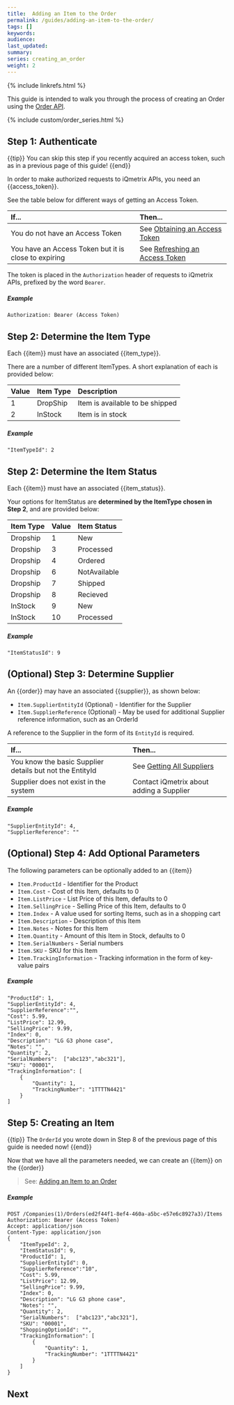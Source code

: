 ```yaml
---
title:  Adding an Item to the Order
permalink: /guides/adding-an-item-to-the-order/
tags: []
keywords: 
audience: 
last_updated: 
summary: 
series: creating_an_order
weight: 2
---
```


{% include linkrefs.html %}

This guide is intended to walk you through the process of creating an Order using the [Order API](http://developers.iqmetrix.com/api/orders).

{% include custom/order_series.html %}

## Step 1: Authenticate

{{tip}}
You can skip this step if you recently acquired an access token, such as in a previous page of this guide!
{{end}}

In order to make authorized requests to iQmetrix APIs, you need an {{access_token}}.

See the table below for different ways of getting an Access Token.

| If... | Then... |
|:------|:--------|
| You do not have an Access Token | See [Obtaining an Access Token](http://developers.iqmetrix.com/api/authentication/#obtaining-an-access-token) |
| You have an Access Token but it is close to expiring | See [Refreshing an Access Token](http://developers.iqmetrix.com/api/authentication/#refreshing-an-access-token) |

The token is placed in the `Authorization` header of requests to iQmetrix APIs, prefixed by the word `Bearer`.

##### Example

    Authorization: Bearer (Access Token)
        
## Step 2: Determine the Item Type

Each {{item}} must have an associated {{item_type}}.

There are a number of different ItemTypes. A short explanation of each is provided below:

| Value | Item Type | Description |
|:------|:----------|:------------|
| 1 | DropShip | Item is available to be shipped |
| 2 | InStock | Item is in stock |

##### Example

    "ItemTypeId": 2

## Step 2: Determine the Item Status

Each {{item}} must have an associated {{item_status}}.

Your options for ItemStatus are **determined by the ItemType chosen in Step 2**, and are provided below:

| Item Type | Value | Item Status |
|:----------|:------|:------------|
| Dropship | 1 | New |
| Dropship | 3 | Processed | 
| Dropship | 4 | Ordered |
| Dropship | 6 | NotAvailable |
| Dropship | 7 | Shipped | 
| Dropship | 8 | Recieved | 
| InStock | 9 | New |
| InStock | 10 | Processed |

##### Example

    "ItemStatusId": 9

## (Optional) Step 3: Determine Supplier

An {{order}} may have an associated {{supplier}}, as shown below:

* `Item.SupplierEntityId` (Optional) - Identifier for the Supplier
* `Item.SupplierReference` (Optional) - May be used for additional Supplier reference information, such as an OrderId

A reference to the Supplier in the form of its `EntityId` is required. 

| If... | Then... |
|:------|:--------|
| You know the basic Supplier details but not the EntityId | See [Getting All Suppliers](http://developers.iqmetrix.com/api/entity-store/#getting-all-suppliers) |
| Supplier does not exist in the system | Contact iQmetrix about adding a Supplier |

##### Example

    "SupplierEntityId": 4,
    "SupplierReference": ""

## (Optional) Step 4: Add Optional Parameters

The following parameters can be optionally added to an {{item}}

* `Item.ProductId` - Identifier for the Product
* `Item.Cost` - Cost of this Item, defaults to 0
* `Item.ListPrice` - List Price of this Item, defaults to 0
* `Item.SellingPrice` - Selling Price of this Item, defaults to 0
* `Item.Index` - A value used for sorting Items, such as in a shopping cart
* `Item.Description` - Description of this Item 
* `Item.Notes` - Notes for this Item
* `Item.Quantity` - Amount of this Item in Stock, defaults to 0
* `Item.SerialNumbers` - Serial numbers
* `Item.SKU` - SKU for this Item
* `Item.TrackingInformation` - Tracking information in the form of key-value pairs

##### Example
    
    "ProductId": 1,
    "SupplierEntityId": 4,
    "SupplierReference":"",
    "Cost": 5.99,
    "ListPrice": 12.99,
    "SellingPrice": 9.99,
    "Index": 0,
    "Description": "LG G3 phone case",
    "Notes": "",
    "Quantity": 2,
    "SerialNumbers":  ["abc123","abc321"],
    "SKU": "00001",
    "TrackingInformation": [ 
        {
            "Quantity": 1,
            "TrackingNumber": "1TTTTN4421"
        }
    ]

## Step 5: Creating an Item

{{tip}}
The <code>OrderId</code> you wrote down in Step 8 of the previous page of this guide is needed now!
{{end}}

Now that we have all the parameters needed, we can create an {{item}} on the {{order}}

> See: [Adding an Item to an Order](http://developers.iqmetrix.com/api/orders/#adding-an-item-to-an-order)

##### Example
    
    POST /Companies(1)/Orders(ed2f44f1-8ef4-460a-a5bc-e57e6c8927a3)/Items
    Authorization: Bearer (Access Token)
    Accept: application/json
    Content-Type: application/json
    {
        "ItemTypeId": 2,
        "ItemStatusId": 9,
        "ProductId": 1,
        "SupplierEntityId": 0,
        "SupplierReference":"10",
        "Cost": 5.99,
        "ListPrice": 12.99,
        "SellingPrice": 9.99,
        "Index": 0,
        "Description": "LG G3 phone case",
        "Notes": "",
        "Quantity": 2,
        "SerialNumbers":  ["abc123","abc321"],
        "SKU": "00001",
        "ShoppingOptionId": "",
        "TrackingInformation": [ 
            {
                "Quantity": 1,
                "TrackingNumber": "1TTTTN4421"
            }
        ]
    }

## Next

> <a href=""></a>